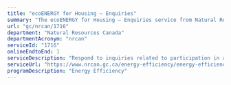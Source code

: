 ```yaml
---
title: "ecoENERGY for Housing – Enquiries"
summary: "The ecoENERGY for Housing – Enquiries service from Natural Resources Canada is available end-to-end online, according to the GC Service Inventory."
url: "gc/nrcan/1716"
department: "Natural Resources Canada"
departmentAcronym: "nrcan"
serviceId: "1716"
onlineEndtoEnd: 1
serviceDescription: "Respond to inquiries related to participation in and delivery of residential energy efficiency programs in Canada."
serviceUrl: "https://www.nrcan.gc.ca/energy-efficiency/energy-efficiency-homes/professional-opportunities/tools-industry-professionals/20596"
programDescription: "Energy Efficiency"
---
```

